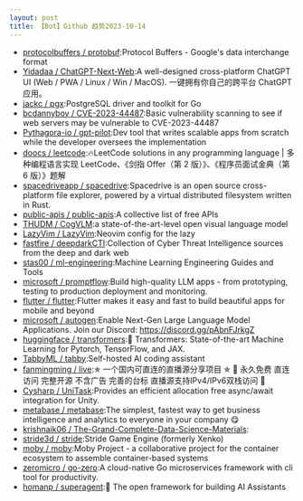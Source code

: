 ```yaml
---
layout: post
title: 【Bot】Github 趋势2023-10-14
---
```


* [protocolbuffers / protobuf](https://github.com/protocolbuffers/protobuf):Protocol Buffers - Google's data interchange format
* [Yidadaa / ChatGPT-Next-Web](https://github.com/Yidadaa/ChatGPT-Next-Web):A well-designed cross-platform ChatGPT UI (Web / PWA / Linux / Win / MacOS). 一键拥有你自己的跨平台 ChatGPT 应用。
* [jackc / pgx](https://github.com/jackc/pgx):PostgreSQL driver and toolkit for Go
* [bcdannyboy / CVE-2023-44487](https://github.com/bcdannyboy/CVE-2023-44487):Basic vulnerability scanning to see if web servers may be vulnerable to CVE-2023-44487
* [Pythagora-io / gpt-pilot](https://github.com/Pythagora-io/gpt-pilot):Dev tool that writes scalable apps from scratch while the developer oversees the implementation
* [doocs / leetcode](https://github.com/doocs/leetcode):🔥LeetCode solutions in any programming language | 多种编程语言实现 LeetCode、《剑指 Offer（第 2 版）》、《程序员面试金典（第 6 版）》题解
* [spacedriveapp / spacedrive](https://github.com/spacedriveapp/spacedrive):Spacedrive is an open source cross-platform file explorer, powered by a virtual distributed filesystem written in Rust.
* [public-apis / public-apis](https://github.com/public-apis/public-apis):A collective list of free APIs
* [THUDM / CogVLM](https://github.com/THUDM/CogVLM):a state-of-the-art-level open visual language model
* [LazyVim / LazyVim](https://github.com/LazyVim/LazyVim):Neovim config for the lazy
* [fastfire / deepdarkCTI](https://github.com/fastfire/deepdarkCTI):Collection of Cyber Threat Intelligence sources from the deep and dark web
* [stas00 / ml-engineering](https://github.com/stas00/ml-engineering):Machine Learning Engineering Guides and Tools
* [microsoft / promptflow](https://github.com/microsoft/promptflow):Build high-quality LLM apps - from prototyping, testing to production deployment and monitoring.
* [flutter / flutter](https://github.com/flutter/flutter):Flutter makes it easy and fast to build beautiful apps for mobile and beyond
* [microsoft / autogen](https://github.com/microsoft/autogen):Enable Next-Gen Large Language Model Applications. Join our Discord: https://discord.gg/pAbnFJrkgZ
* [huggingface / transformers](https://github.com/huggingface/transformers):🤗 Transformers: State-of-the-art Machine Learning for Pytorch, TensorFlow, and JAX.
* [TabbyML / tabby](https://github.com/TabbyML/tabby):Self-hosted AI coding assistant
* [fanmingming / live](https://github.com/fanmingming/live):✯ 一个国内可直连的直播源分享项目 ✯ 🔕 永久免费 直连访问 完整开源 不含广告 完善的台标 直播源支持IPv4/IPv6双栈访问 🔕
* [Cysharp / UniTask](https://github.com/Cysharp/UniTask):Provides an efficient allocation free async/await integration for Unity.
* [metabase / metabase](https://github.com/metabase/metabase):The simplest, fastest way to get business intelligence and analytics to everyone in your company 😋
* [krishnaik06 / The-Grand-Complete-Data-Science-Materials](https://github.com/krishnaik06/The-Grand-Complete-Data-Science-Materials):
* [stride3d / stride](https://github.com/stride3d/stride):Stride Game Engine (formerly Xenko)
* [moby / moby](https://github.com/moby/moby):Moby Project - a collaborative project for the container ecosystem to assemble container-based systems
* [zeromicro / go-zero](https://github.com/zeromicro/go-zero):A cloud-native Go microservices framework with cli tool for productivity.
* [homanp / superagent](https://github.com/homanp/superagent):🥷 The open framework for building AI Assistants
